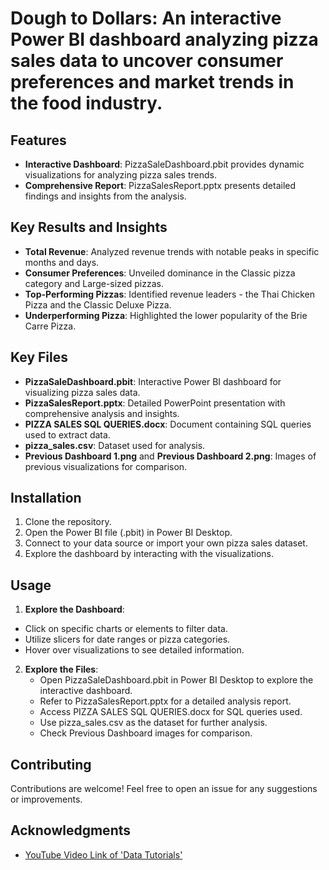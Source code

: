 # Dough to Dollars: An interactive Power BI dashboard analyzing pizza sales data to uncover consumer preferences and market trends in the food industry.

## Features

- **Interactive Dashboard**: PizzaSaleDashboard.pbit provides dynamic visualizations for analyzing pizza sales trends.
- **Comprehensive Report**: PizzaSalesReport.pptx presents detailed findings and insights from the analysis. 

## Key Results and Insights

- **Total Revenue**: Analyzed revenue trends with notable peaks in specific months and days.
- **Consumer Preferences**: Unveiled dominance in the Classic pizza category and Large-sized pizzas.
- **Top-Performing Pizzas**: Identified revenue leaders - the Thai Chicken Pizza and the Classic Deluxe Pizza.
- **Underperforming Pizza**: Highlighted the lower popularity of the Brie Carre Pizza.

## Key Files

- **PizzaSaleDashboard.pbit**: Interactive Power BI dashboard for visualizing pizza sales data.
- **PizzaSalesReport.pptx**: Detailed PowerPoint presentation with comprehensive analysis and insights.
- **PIZZA SALES SQL QUERIES.docx**: Document containing SQL queries used to extract data.
- **pizza_sales.csv**: Dataset used for analysis.
- **Previous Dashboard 1.png** and **Previous Dashboard 2.png**: Images of previous visualizations for comparison.

## Installation

1. Clone the repository.
2. Open the Power BI file (.pbit) in Power BI Desktop.
3. Connect to your data source or import your own pizza sales dataset.
4. Explore the dashboard by interacting with the visualizations.

## Usage
1. **Explore the Dashboard**:
- Click on specific charts or elements to filter data.
- Utilize slicers for date ranges or pizza categories.
- Hover over visualizations to see detailed information.
2. **Explore the Files**:
   - Open PizzaSaleDashboard.pbit in Power BI Desktop to explore the interactive dashboard.
   - Refer to PizzaSalesReport.pptx for a detailed analysis report.
   - Access PIZZA SALES SQL QUERIES.docx for SQL queries used.
   - Use pizza_sales.csv as the dataset for further analysis.
   - Check Previous Dashboard images for comparison.

## Contributing

Contributions are welcome! Feel free to open an issue for any suggestions or improvements.

## Acknowledgments

- [YouTube Video Link of 'Data Tutorials'](https://www.youtube.com/watch?v=V-s8c6jMRN0&t=8716s)
  

